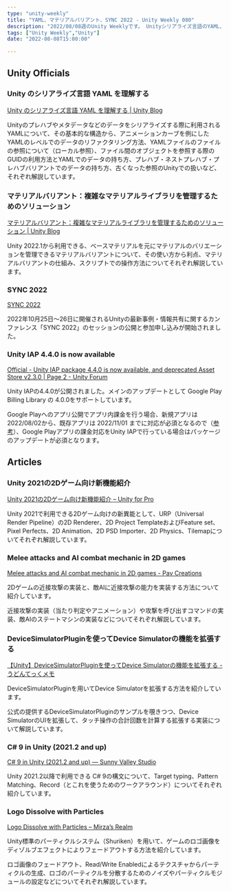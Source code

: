 ```yaml
---
type: "unity-weekly"
title: "YAML、マテリアルバリアント、SYNC 2022 - Unity Weekly 080"
description: "2022/08/08週のUnity Weeklyです。 Unityシリアライズ言語のYAML、マテリアルバリアント、SYNC 2022などについてなどについてとりあげました。"
tags: ["Unity Weekly","Unity"]
date: "2022-08-08T15:00:00"

---
```


## Unity Officials

### Unity のシリアライズ言語 YAML を理解する

[Unity のシリアライズ言語 YAML を理解する | Unity Blog](https://blog.unity.com/ja/technology/understanding-unitys-serialization-language-yaml)

Unityのプレハブやメタデータなどのデータをシリアライズする際に利用されるYAMLについて、その基本的な構造から、アニメーションカーブを例にしたYAMLのレベルでのデータのリファクタリング方法、YAMLファイルのファイルの参照について（ローカル参照）、ファイル間のオブジェクトを参照する際のGUIDの利用方法とYAMLでのデータの持ち方、プレハブ・ネストプレハブ・プレハブバリアントでのデータの持ち方、古くなった参照のUnityでの扱いなど、それぞれ解説しています。

### マテリアルバリアント：複雑なマテリアルライブラリを管理するためのソリューション

[マテリアルバリアント：複雑なマテリアルライブラリを管理するためのソリューション | Unity Blog](https://blog.unity.com/ja/games/material-variants-the-solution-for-managing-complex-material-libraries)

Unity 2022.1から利用できる、ベースマテリアルを元にマテリアルのバリエーションを管理できるマテリアルバリアントについて、その使い方から利点、マテリアルバリアントの仕組み、スクリプトでの操作方法についてそれぞれ解説しています。

### SYNC 2022

[SYNC 2022](https://events.unity3d.jp/sync/)

2022年10月25日〜26日に開催されるUnityの最新事例・情報共有に関するカンファレンス「SYNC 2022」のセッションの公開と参加申し込みが開始されました。

### Unity IAP 4.4.0 is now available

[Official - Unity IAP package 4.4.0 is now available, and deprecated Asset Store v2.3.0 | Page 2 - Unity Forum](https://forum.unity.com/threads/unity-iap-package-4-4-0-is-now-available-and-deprecated-asset-store-v2-3-0.415517/page-2#post-8319519)

Unity IAPの4.4.0が公開されました。メインのアップデートとして Google Play Billing Library の 4.0.0をサポートしています。

Google Playへのアプリ公開でアプリ内課金を行う場合、新規アプリは 2022/08/02から、既存アプリは 2022/11/01 までに対応が必須となるので（[参考](https://developer.android.com/google/play/billing/deprecation-faq)）、Google Playアプリの課金対応をUnity IAPで行っている場合はパッケージのアップデートが必須となります。

## Articles

### Unity 2021の2Dゲーム向け新機能紹介

[Unity 2021の2Dゲーム向け新機能紹介 – Unity for Pro](https://forpro.unity3d.jp/unity_pro_tips/2022/06/27/3798/)

Unity 2021で利用できる2Dゲーム向けの新異能として、URP（Universal Render Pipeline）の2D Renderer、2D Project TemplateおよびFeature set、Pixel Perfects、2D Animation、2D PSD Importer、2D Physics、Tilemapについてそれぞれ解説しています。

### Melee attacks and AI combat mechanic in 2D games

[Melee attacks and AI combat mechanic in 2D games - Pav Creations](https://pavcreations.com/melee-attacks-and-ai-combat-mechanic-in-2d-unity-games/)

2Dゲームの近接攻撃の実装と、敵AIに近接攻撃の能力を実装する方法について紹介しています。



近接攻撃の実装（当たり判定やアニメーション）や攻撃を呼び出すコマンドの実装、敵AIのステートマシンの実装などについてそれぞれ解説しています。

### DeviceSimulatorPluginを使ってDevice Simulatorの機能を拡張する

[【Unity】DeviceSimulatorPluginを使ってDevice Simulatorの機能を拡張する - うどんてっくメモ](https://myudon.hatenablog.com/entry/2022/08/01/191934)

DeviceSimulatorPluginを用いてDevice Simulatorを拡張する方法を紹介しています。



公式の提供するDeviceSimulatorPluginのサンプルを覗きつつ、Device SimulatorのUIを拡張して、タッチ操作の合計回数を計算する拡張する実装について解説しています。

### C# 9 in Unity (2021.2 and up)

[C# 9 in Unity (2021.2 and up) — Sunny Valley Studio](https://www.sunnyvalleystudio.com/blog/unity-csharp-9-features)

Unity 2021.2以降で利用できる C# 9の構文について、Target typing、Pattern Matching、Record（とこれを使うためのワークアラウンド）についてそれぞれ紹介しています。

### Logo Dissolve with Particles

[Logo Dissolve with Particles – Mirza’s Realm](http://www.mirzabeig.com/tutorials/logo-dissolve-with-particles/)

Unity標準のパーティクルシステム（Shuriken）を用いて、ゲームのロゴ画像をディゾルブエフェクトによりフェードアウトする方法を紹介しています。

ロゴ画像のフェードアウト、Read/Write Enabledによるテクスチャからパーティクルの生成、ロゴのパーティクルを分散するためのノイズやパーティクルモジュールの設定などについてそれぞれ解説しています。

